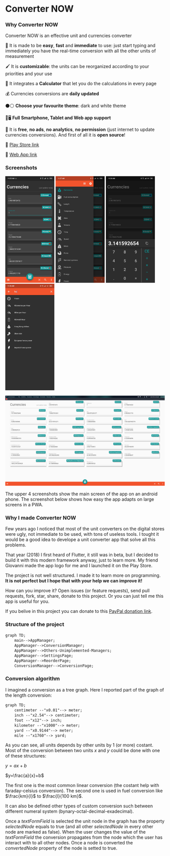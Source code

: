 # Converter NOW

### Why Converter NOW

Converter NOW is an effective unit and currencies converter

🚀 It is made to be **easy**, **fast** and **immediate** to use: just start typing and immediately you have the real-time conversion  with all the other units of measurement

🖌️ It is **customizable**: the units can be reorganized according to your priorities and your use

🔢 It integrates a **Calculator** that let you do the calculations in every page

💰 Currencies conversions are **daily updated**

⚫⚪ **Choose your favourite theme**: dark and white theme

📱🖥️ **Full Smartphone, Tablet and Web app support**

💯 It is **free**, **no ads**, **no analytics**, **no permission** (just internet to update currencies conversions). And first of all it is **open source**!

🔗 [Play Store link](https://play.google.com/store/apps/details?id=com.ferrarid.converterpro)

🔗 [Web App link](https://ferraridamiano.github.io/ConverterNowWeb/#/)

### Screenshots

<img title="" src="screenshots/SS_android_01.jpg" alt="SS_android_01.jpg" width="155"> <img src="screenshots/SS_android_02.jpg" title="" alt="SS_android_02.jpg" width="155"> <img title="" src="screenshots/SS_android_03.jpg" alt="SS_android_03.jpg" width="155"> <img title="" src="screenshots/SS_android_04.jpg" alt="SS_android_04.jpg" width="155">

<img title="" src="screenshots/SS_web_01.png" width="620">

The upper 4 screenshots show the main screen of the app on an android phone. The screenshot below shows how easy the app adapts on large screens in a PWA.

### Why I made Converter NOW

Few years ago I noticed that most of the unit converters on the digital stores were ugly, not immediate to be used, with tons of useless tools. I tought it would be a  good idea to develope a unit converter app that solve all this problems.

That year (2018) I first heard of Flutter, it still was in beta, but I decided to build it with this modern framework anyway, just to learn more. My friend Giovanni made the app logo for me and I launched it on the Play Store.

The project is not well structured. I made it to learn more on programming. **It is not perfect but I hope that with your help we can improve it!**

How can you improve it? Open issues (or feature requests), send pull requests, fork, star, share, donate to this project. Or you can just tell me this app is useful for you. 

If you belive in this project you can donate to this [PayPal donation link](https://www.paypal.me/DemApps).

### Structure of the project

```mermaid
graph TD;
    main-->AppManager;
    AppManager-->ConversionManager;
    AppManager-->Others-Unimplemented-Managers;
    AppManager-->SettingsPage;
    AppManager-->ReorderPage;
    ConversionManager-->ConversionPage;
```

### Conversion algorithm

I imagined a conversion as a tree graph. Here I reported part of the graph of the length conversion:

```mermaid
graph TD;
    centimeter --"x0.01"--> meter;
    inch --"x2.54"--> centimeter;
    foot --"x12"--> inch;
    kilometer --"x1000"--> meter;
    yard --"x0.9144"--> meter;
    mile --"x1760"--> yard;
```

As you can see, all units depends by other units by 1 (or more) costant. Most of the conversion between two units $`x`$ and $`y`$ could be done with one of these structures:

$`y=ax+b`$

$`y=\frac{a}{x}+b`$

The first one is the most common linear conversion (the costant help with faraday-celsius conversion).  The second one is used in fuel conversion like $`\frac{km}{l}`$  to $`\frac{l}{100 km}`$.

It can also be defined other types of custom conversion such between different numeral system (bynary-octal-decimal-exadecimal).

Once a *textFormField* is selected the unit node in the graph has the property *selectedNode* equals to true (and all other *selectedNode* in every other node are marked as false). When the user changes the value of the *textFormField* the conversion propagates from the node which the user has interact with to all other nodes. Once a node is converted the *convertedNode* property of the node is setted to true.
